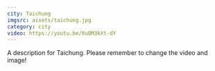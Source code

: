 ```yaml
---
city: Taichung
imgsrc: assets/taichung.jpg
category: city
video: https://youtu.be/0uBM3kXt-dY
---
```

A description for Taichung. Please remember to change the video and image!